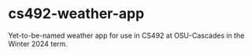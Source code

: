 # cs492-weather-app

Yet-to-be-named weather app for use in CS492 at OSU-Cascades in the Winter 2024 term.
